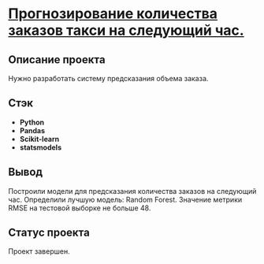 # <a href='https://github.com/DmitryTatarintsev/My_repository/blob/main/3/3.ipynb'>Прогнозирование количества заказов такси на следующий час.</a>
## Описание проекта
Нужно разработать систему предсказания объема заказа.
## Стэк
- **Python**
- **Pandas**
- **Scikit-learn**
- **statsmodels**

## Вывод
Построили модели для предсказания количества заказов на следующий час. Определили лучшую модель: Random Forest. Значение метрики RMSE на тестовой выборке не больше 48.

## Статус проекта
Проект завершен.
